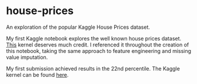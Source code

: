 # house-prices
An exploration of the popular Kaggle House Prices dataset.

My first Kaggle notebook explores the well known house prices dataset. [This](https://www.kaggle.com/erikbruin/house-prices-lasso-xgboost-and-a-detailed-eda) kernel deserves much credit. I referenced it throughout the creation of this notebook, taking the same approach to feature engineering and missing value imputation. 

My first submission achieved results in the 22nd percentile. The Kaggle kernel can be found [here](https://www.kaggle.com/dtamming/house-prices).
